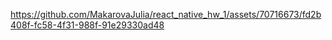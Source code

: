 


https://github.com/MakarovaJulia/react_native_hw_1/assets/70716673/fd2b408f-fc58-4f31-988f-91e29330ad48

